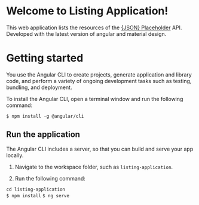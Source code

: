 # Welcome to Listing Application!

This web application lists the resources of the [{JSON} Placeholder](https://jsonplaceholder.typicode.com/) API.
Developed with the latest version of angular and material design.


# Getting started


You use the Angular CLI to create projects, generate application and library code, and perform a variety of ongoing development tasks such as testing, bundling, and deployment.

To install the Angular CLI, open a terminal window and run the following command:

`$ npm install -g @angular/cli`

## Run the application

The Angular CLI includes a server, so that you can build and serve your app locally.

1.  Navigate to the workspace folder, such as  `listing-application`.
    
2.  Run the following command:

`cd listing-application ` <br />
`$ npm install`
`$ ng serve`
